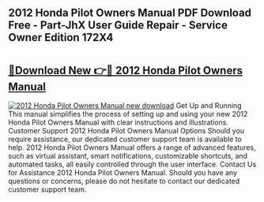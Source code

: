 ## 2012 Honda Pilot Owners Manual PDF Download Free - Part-JhX User Guide Repair - Service Owner Edition 172X4

# <h2><a href="http://bc35462.oget.top/?id=2012+Honda+Pilot+Owners+Manual">🔗Download New 👉🔴 2012 Honda Pilot Owners Manual</a></h2>

[![2012 Honda Pilot Owners Manual new download](https://i.imgur.com/5g1atiW.png)](http://bc35462.oget.top/?id=2012+Honda+Pilot+Owners+Manual)
Get Up and Running This manual simplifies the process of setting up and using your new 2012 Honda Pilot Owners Manual with clear instructions and illustrations. Customer Support 2012 Honda Pilot Owners Manual Options Should you require assistance, our dedicated customer support team is available to help. 2012 Honda Pilot Owners Manual offers a range of advanced features, such as virtual assistant, smart notifications, customizable shortcuts, and automated tasks, all easily controlled through the user interface. Contact Us for Assistance 2012 Honda Pilot Owners Manual. Should you have any questions or concerns, please do not hesitate to contact our dedicated customer support team.

